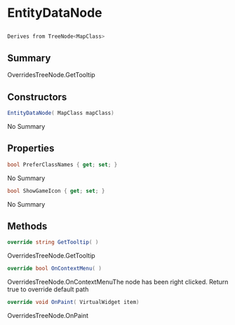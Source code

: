 # EntityDataNode

## 
```c#
Derives from TreeNode<MapClass>
```

## Summary

OverridesTreeNode.GetTooltip
## Constructors

```c#
EntityDataNode( MapClass mapClass) 
```
No Summary
## Properties

```c#
bool PreferClassNames { get; set; } 
```
No Summary
```c#
bool ShowGameIcon { get; set; } 
```
No Summary
## Methods

```c#
override string GetTooltip( ) 
```
OverridesTreeNode.GetTooltip
```c#
override bool OnContextMenu( ) 
```
OverridesTreeNode.OnContextMenuThe node has been right clicked. Return true to override default path
```c#
override void OnPaint( VirtualWidget item) 
```
OverridesTreeNode.OnPaint
